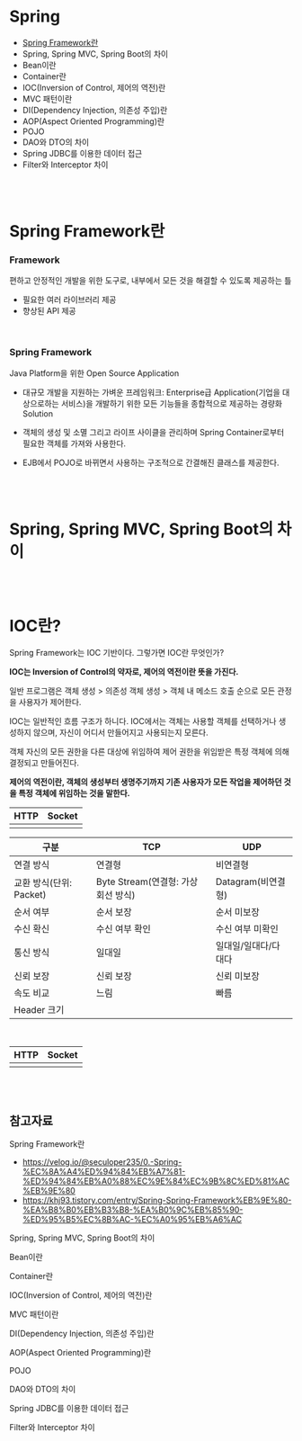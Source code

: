 # Spring

* [Spring Framework란](#spring-framework란)
* Spring, Spring MVC, Spring Boot의 차이
* Bean이란
* Container란
* IOC(Inversion of Control, 제어의 역전)란
* MVC 패턴이란
* DI(Dependency Injection, 의존성 주입)란
* AOP(Aspect Oriented Programming)란
* POJO
* DAO와 DTO의 차이
* Spring JDBC를 이용한 데이터 접근
* Filter와 Interceptor 차이



<br>

<br>



# Spring Framework란

### Framework

편하고 안정적인 개발을 위한 도구로, 내부에서 모든 것을 해결할 수 있도록 제공하는 틀

* 필요한 여러 라이브러리 제공
* 향상된 API 제공

<br>

### Spring Framework

Java Platform을 위한 Open Source Application

* 대규모 개발을 지원하는 가벼운 프레임워크: Enterprise급 Application(기업을 대상으로하는 서비스)을 개발하기 위한 모든 기능들을 종합적으로 제공하는 경량화 Solution

* 객체의 생성 및 소멸 그리고 라이프 사이클을 관리하며 Spring Container로부터 필요한 객체를 가져와 사용한다.
* EJB에서 POJO로 바뀌면서 사용하는 구조적으로 간결해진 클래스를 제공한다.



<br>

<br>





# Spring, Spring MVC, Spring Boot의 차이











<br>

<br>



# IOC란?

Spring Framework는 IOC 기반이다. 그렇가면 IOC란 무엇인가?

**IOC는 Inversion of Control의 약자로, 제어의 역전이란 뜻을 가진다.**

일반 프로그램은 객체 생성 > 의존성 객체 생성 > 객체 내 메소드 호출 순으로 모든 관정을 사용자가 제어한다.

IOC는 일반적인 흐름 구조가 하니다. IOC에서는 객체는 사용할 객체를 선택하거나 생성하지 않으며, 자신이 어디서 만들어지고 사용되는지 모른다.

객체 자신의 모든 권한을 다른 대상에 위임하여 제어 권한을 위임받은 특정 객체에 의해 결정되고 만들어진다.

**제어의 역전이란, 객체의 생성부터 생명주기까지 기존 사용자가 모든 작업을 제어하던 것을 특정 객체에 위임하는 것을 말한다.**



| HTTP | Socket |
| ---- | ------ |
|      |        |















| 구분                    | TCP                                 | UDP                  |
| ----------------------- | ----------------------------------- | -------------------- |
| 연결 방식               | 연결형                              | 비연결형             |
| 교환 방식(단위: Packet) | Byte Stream(연결형: 가상 회선 방식) | Datagram(비연결형)   |
| 순서 여부               | 순서 보장                           | 순서 미보장          |
| 수신 확신               | 수신 여부 확인                      | 수신 여부 미확인     |
| 통신 방식               | 일대일                              | 일대일/일대다/다대다 |
| 신뢰 보장               | 신뢰 보장                           | 신뢰 미보장          |
| 속도 비교               | 느림                                | 빠름                 |
| Header 크기             |                                     |                      |

<br>

| HTTP | Socket |
| ---- | ------ |
|      |        |





<br>

<br>





## 참고자료

Spring Framework란

* https://velog.io/@seculoper235/0.-Spring-%EC%8A%A4%ED%94%84%EB%A7%81-%ED%94%84%EB%A0%88%EC%9E%84%EC%9B%8C%ED%81%AC%EB%9E%80
* https://khj93.tistory.com/entry/Spring-Spring-Framework%EB%9E%80-%EA%B8%B0%EB%B3%B8-%EA%B0%9C%EB%85%90-%ED%95%B5%EC%8B%AC-%EC%A0%95%EB%A6%AC



Spring, Spring MVC, Spring Boot의 차이

Bean이란

Container란

IOC(Inversion of Control, 제어의 역전)란

MVC 패턴이란

DI(Dependency Injection, 의존성 주입)란

AOP(Aspect Oriented Programming)란

POJO

DAO와 DTO의 차이

Spring JDBC를 이용한 데이터 접근

Filter와 Interceptor 차이

